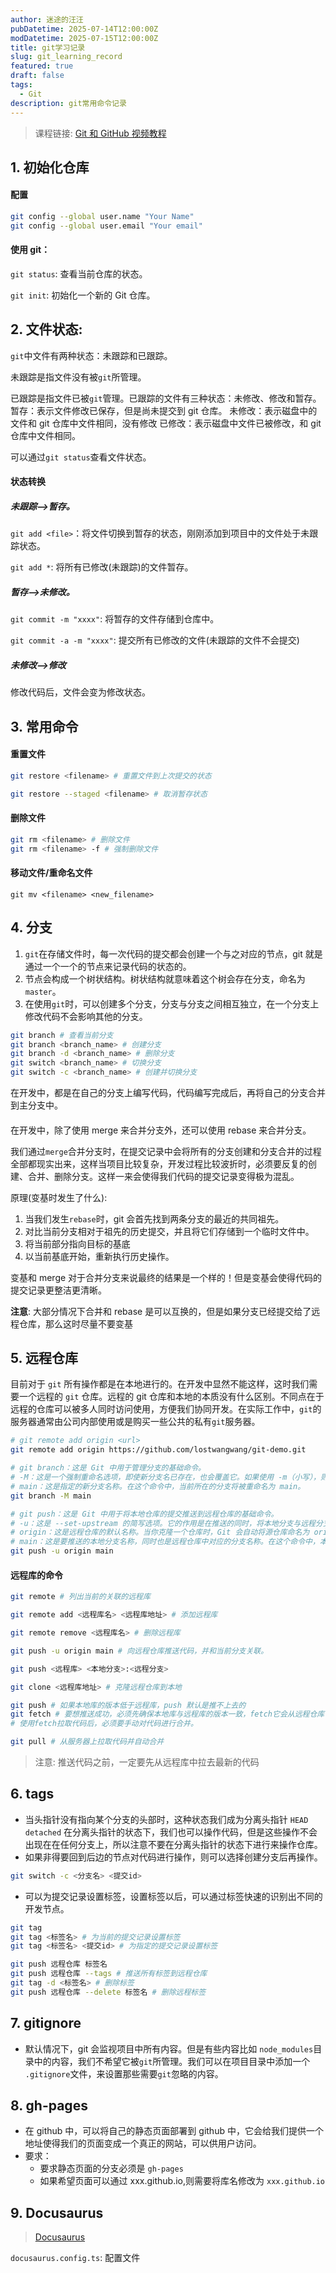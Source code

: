 ```yaml
---
author: 迷途的汪汪
pubDatetime: 2025-07-14T12:00:00Z
modDatetime: 2025-07-15T12:00:00Z
title: git学习记录
slug: git_learning_record
featured: true
draft: false
tags:
  - Git
description: git常用命令记录
---
```


> 课程链接: [Git 和 GitHub 视频教程](https://www.bilibili.com/video/BV1124y117Dr/?spm_id_from=333.1387.upload.video_card.click&vd_source=294ddfe7b7abecfae5ed497431cddc14)

## 1. 初始化仓库

#### 配置

```bash
git config --global user.name "Your Name"
git config --global user.email "Your email"
```

#### 使用 git：

`git status`: 查看当前仓库的状态。

`git init`: 初始化一个新的 Git 仓库。

## 2. 文件状态:

`git`中文件有两种状态：未跟踪和已跟踪。

未跟踪是指文件没有被`git`所管理。

已跟踪是指文件已被`git`管理。已跟踪的文件有三种状态：未修改、修改和暂存。
暂存：表示文件修改已保存，但是尚未提交到 git 仓库。
未修改：表示磁盘中的文件和 git 仓库中文件相同，没有修改
已修改：表示磁盘中文件已被修改，和 git 仓库中文件相同。

可以通过`git status`查看文件状态。

#### 状态转换

##### 未跟踪-->暂存。

`git add <file>`：将文件切换到暂存的状态，刚刚添加到项目中的文件处于未跟踪状态。

`git add *`: 将所有已修改(未跟踪)的文件暂存。

##### 暂存-->未修改。

`git commit -m "xxxx"`: 将暂存的文件存储到仓库中。

`git commit -a -m "xxxx"`: 提交所有已修改的文件(未跟踪的文件不会提交)

##### 未修改-->修改

修改代码后，文件会变为修改状态。

## 3. 常用命令

#### 重置文件

```bash
git restore <filename> # 重置文件到上次提交的状态

git restore --staged <filename> # 取消暂存状态

```

#### 删除文件

```bash
git rm <filename> # 删除文件
git rm <filename> -f # 强制删除文件
```

#### 移动文件/重命名文件

`git mv <filename> <new_filename>`

## 4. 分支

1. `git`在存储文件时，每一次代码的提交都会创建一个与之对应的节点，git 就是通过一个一个的节点来记录代码的状态的。
2. 节点会构成一个树状结构。树状结构就意味着这个树会存在分支，命名为`master`。
3. 在使用`git`时，可以创建多个分支，分支与分支之间相互独立，在一个分支上修改代码不会影响其他的分支。

```bash
git branch # 查看当前分支
git branch <branch_name> # 创建分支
git branch -d <branch_name> # 删除分支
git switch <branch_name> # 切换分支
git switch -c <branch_name> # 创建并切换分支
```

在开发中，都是在自己的分支上编写代码，代码编写完成后，再将自己的分支合并到主分支中。

####

在开发中，除了使用 merge 来合并分支外，还可以使用 rebase 来合并分支。

我们通过`merge`合并分支时，在提交记录中会将所有的分支创建和分支合并的过程全部都现实出来，这样当项目比较复杂，开发过程比较波折时，必须要反复的创建、合并、删除分支。这样一来会使得我们代码的提交记录变得极为混乱。

原理(变基时发生了什么):

1. 当我们发生`rebase`时，git 会首先找到两条分支的最近的共同祖先。
2. 对比当前分支相对于祖先的历史提交，并且将它们存储到一个临时文件中。
3. 将当前部分指向目标的基底
4. 以当前基底开始，重新执行历史操作。

变基和 merge 对于合并分支来说最终的结果是一个样的！但是变基会使得代码的提交记录更整洁更清晰。

**注意**: 大部分情况下合并和 rebase 是可以互换的，但是如果分支已经提交给了远程仓库，那么这时尽量不要变基

## 5. 远程仓库

目前对于 `git` 所有操作都是在本地进行的。在开发中显然不能这样，这时我们需要一个远程的 `git` 仓库。远程的 git 仓库和本地的本质没有什么区别。不同点在于远程的仓库可以被多人同时访问使用，方便我们协同开发。在实际工作中，`git`的服务器通常由公司内部使用或是购买一些公共的私有`git`服务器。

```bash
# git remote add origin <url>
git remote add origin https://github.com/lostwangwang/git-demo.git

# git branch：这是 Git 中用于管理分支的基础命令。
# -M：这是一个强制重命名选项，即使新分支名已存在，也会覆盖它。如果使用 -m（小写），则只有在新分支名不存在时才能重命名。
# main：这是指定的新分支名称。在这个命令中，当前所在的分支将被重命名为 main。
git branch -M main

# git push：这是 Git 中用于将本地仓库的提交推送到远程仓库的基础命令。
# -u：这是 --set-upstream 的简写选项。它的作用是在推送的同时，将本地分支与远程分支建立关联。这样在后续操作中，你可以直接使用 git push 或 git pull 命令，而无需每次都指定远程仓库和分支名。
# origin：这是远程仓库的默认名称。当你克隆一个仓库时，Git 会自动将源仓库命名为 origin。
# main：这是要推送的本地分支名称，同时也是远程仓库中对应的分支名称。在这个命令中，本地的 main 分支将被推送到远程仓库的 main 分支。
git push -u origin main
```

#### 远程库的命令

```bash
git remote # 列出当前的关联的远程库

git remote add <远程库名> <远程库地址> # 添加远程库

git remote remove <远程库名> # 删除远程库

git push -u origin main # 向远程仓库推送代码，并和当前分支关联。

git push <远程库> <本地分支>:<远程分支>

git clone <远程库地址> # 克隆远程仓库到本地

git push # 如果本地库的版本低于远程库，push 默认是推不上去的
git fetch # 要想推送成功，必须先确保本地库与远程库的版本一致，fetch它会从远程仓库下载所有代码，但是它不会将代码和当前分支自动合并。
# 使用fetch拉取代码后，必须要手动对代码进行合并。

git pull # 从服务器上拉取代码并自动合并
```

> 注意: 推送代码之前，一定要先从远程库中拉去最新的代码

## 6. tags

- 当头指针没有指向某个分支的头部时，这种状态我们成为分离头指针 `HEAD detached` 在分离头指针的状态下，我们也可以操作代码，但是这些操作不会出现在在任何分支上，所以注意不要在分离头指针的状态下进行来操作仓库。
- 如果非得要回到后边的节点对代码进行操作，则可以选择创建分支后再操作。

```bash
git switch -c <分支名> <提交id>
```

- 可以为提交记录设置标签，设置标签以后，可以通过标签快速的识别出不同的开发节点。

```bash
git tag
git tag <标签名> # 为当前的提交记录设置标签
git tag <标签名> <提交id> # 为指定的提交记录设置标签

git push 远程仓库 标签名
git push 远程仓库 --tags # 推送所有标签到远程仓库
git tag -d <标签名> # 删除标签
git push 远程仓库 --delete 标签名 # 删除远程标签
```

## 7. gitignore

- 默认情况下，git 会监视项目中所有内容。但是有些内容比如 `node_modules`目录中的内容，我们不希望它被`git`所管理。我们可以在项目目录中添加一个 `.gitignore`文件，来设置那些需要`git`忽略的内容。

## 8. gh-pages

- 在 github 中，可以将自己的静态页面部署到 github 中，它会给我们提供一个地址使得我们的页面变成一个真正的网站，可以供用户访问。
- 要求：
  - 要求静态页面的分支必须是 `gh-pages`
  - 如果希望页面可以通过 xxx.github.io,则需要将库名修改为 `xxx.github.io`

## 9. Docusaurus

> [Docusaurus](https://docusaurus.io/docs)

`docusaurus.config.ts`: 配置文件
